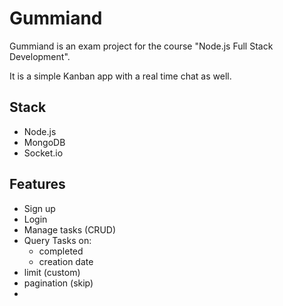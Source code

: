 # Gummiand

Gummiand is an exam project for the course "Node.js Full Stack Development".

It is a simple Kanban app with a real time chat as well.

## Stack
- Node.js
- MongoDB
- Socket.io


## Features
- Sign up
- Login
- Manage tasks (CRUD)
- Query Tasks on:
    - completed
    - creation date
- limit (custom)
- pagination (skip)
-
